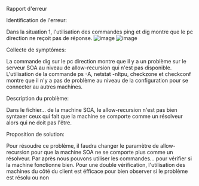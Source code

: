Rapport d'erreur


Identification de l'erreur:

Dans la situation 1, l'utilisation des commandes ping et dig montre que le pc direction ne reçoit pas de réponse. 
![image](https://github.com/user-attachments/assets/abf30890-b5bf-45c8-8c4d-33f9f96ac23e)
![image](https://github.com/user-attachments/assets/5457f4ea-74ce-4219-acac-16a6a4ca4f3e)


Collecte de symptômes:

La commande dig sur le pc direction  montre que il y a un problème sur le serveur SOA au niveau de allow-recursion qui n'est pas disponible. L'utilisation de la commande ps -A, netstat -nltpu, checkzone et checkconf montre que il n'y a pas de problème au niveau de la configuration pour se connecter au autres machines.


Description du problème:

Dans le fichier... de la machine SOA, le allow-recursion n'est pas bien syntaxer ceux qui fait que la machine se comporte comme un résolveur alors qui ne doit pas l'être.


Proposition de solution:

Pour résoudre ce problème, il faudra changer le paramètre de allow-recursion pour que la machine SOA ne se comporte plus comme un résolveur. Par après nous pouvons utiliser les commandes... pour vérifier si la machine fonctionne bien. Pour une double vérification, l'utilisation des machines du côté du client est éfficace pour bien observer si le problème est résolu ou non

